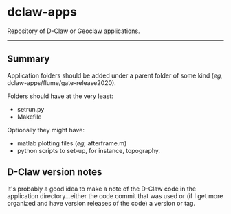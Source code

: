 # dclaw-apps
Repository of D-Claw or Geoclaw applications.

---
## Summary
Application folders should be added under a parent folder of some kind (*eg,* dclaw-apps/flume/gate-release2020).

Folders should have at the very least:
* setrun.py
* Makefile

Optionally they might have:
* matlab plotting files (*eg,* afterframe.m)
* python scripts to set-up, for instance, topography.

## D-Claw version notes
It's probably a good idea to make a note of the D-Claw code in the application directory...either the code commit that was used or (if I get more organized and have version releases of the code) a version or tag.  
